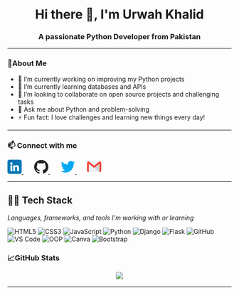 <h1 align="center">Hi there 👋, I'm Urwah Khalid</h1>
<h3 align="center">A passionate Python Developer from Pakistan</h3>

---

### 🌟About Me

- 🔭 I’m currently working on improving my Python projects  
- 🌱 I’m currently learning databases and APIs  
- 👯 I’m looking to collaborate on open source projects and challenging tasks  
- 💬 Ask me about Python and problem-solving  
- ⚡ Fun fact: I love challenges and learning new things every day!

---

### 📫 Connect with me


<a href="https://www.linkedin.com/in/urwah-khalid-988b7b268/" target="_blank" rel="noopener noreferrer" style="margin-right:12px;">
  <img src="images/linkedin.png" alt="LinkedIn" width="32" height="32" />
</a>&nbsp;&nbsp;

<a href="https://github.com/urwahkhalid00" target="_blank" rel="noopener noreferrer" style="margin-right:12px;">
  <img src="images/github.png" alt="GitHub" width="32" height="32" />
</a>&nbsp;&nbsp;

<a href="https://twitter.com/urwahkhalid00" target="_blank" rel="noopener noreferrer" style="margin-right:12px;">
  <img src="images/twitter.png" alt="Twitter" width="32" height="32" />
</a>&nbsp;&nbsp;

<a href="mailto:urwahkhalid00@gmail.com" target="_blank" rel="noopener noreferrer">
  <img src="images/gmail.png" alt="Email" width="32" height="32" />
</a>


---

## 👨‍💻 Tech Stack

<p><em>Languages, frameworks, and tools I'm working with or learning</em></p>

<p>
  <img src="https://img.shields.io/badge/-HTML5-E34F26?style=flat-square&logo=html5&logoColor=white" alt="HTML5" height="28" />
  <img src="https://img.shields.io/badge/-CSS3-1572B6?style=flat-square&logo=css3" alt="CSS3" height="28" />
  <img src="https://img.shields.io/badge/-JavaScript-F7DF1E?style=flat-square&logo=javascript&logoColor=black" alt="JavaScript" height="28" />
  <img src="https://img.shields.io/badge/-Python-3776AB?style=flat-square&logo=python" alt="Python" height="28" />
  <img src="https://img.shields.io/badge/-Django-092E20?style=flat-square&logo=django" alt="Django" height="28" />
  <img src="https://img.shields.io/badge/-Flask-000000?style=flat-square&logo=flask" alt="Flask" height="28" />
  <img src="https://img.shields.io/badge/-GitHub-181717?style=flat-square&logo=github" alt="GitHub" height="28" />
  <img src="https://img.shields.io/badge/-VS%20Code-007ACC?style=flat-square&logo=visual-studio-code" alt="VS Code" height="28" />
  <img src="https://img.shields.io/badge/-Object_Oriented_Programming-007ACC?style=flat-square" alt="OOP" height="28" />
  <img src="https://img.shields.io/badge/-Canva-00C4CC?style=flat-square&logo=canva&logoColor=white" alt="Canva" height="28" />
  <img src="https://img.shields.io/badge/-Bootstrap-563D7C?style=flat-square&logo=bootstrap" alt="Bootstrap" height="28" />
</p>

### 📈GitHub Stats

<p align="center">
  <img src="https://github-readme-stats.vercel.app/api?username=urwahkhalid00&show_icons=true&theme=tokyonight" />
</p>

---


